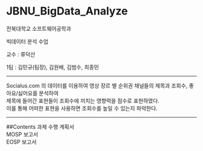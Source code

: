 # JBNU_BigData_Analyze

전북대학교 소프트웨어공학과

빅데이터 분석 수업

교수 : 류덕산

1팀 : 김민규(팀장), 김원배, 김범수, 최종민

--------------
Socialus.com 의 데이터를 이용하여 영상 장르 별 순위권 채널들의 제목과 조회수, 좋아요/싫어요를 분석하여 \
제목에 들어간 표현들이 조회수에 끼치는 영향력을 점수로 표현하였다. \
이를 통해 어떠한 표현을 사용하면 조회수를 높일 수 있는지 파악한다. 

--------------

##Contents
과제 수행 계획서\
MOSP 보고서\
EOSP 보고서

